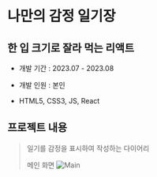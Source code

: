 # 나만의 감정 일기장
## 한 입 크기로 잘라 먹는 리액트
* 개발 기간 : 2023.07 - 2023.08

* 개발 인원 : 본인

* HTML5, CSS3, JS, React

## 프로젝트 내용
> 일기를 감정을 표시하여 작성하는 다이어리
>
> 메인 화면
> ![Main](https://github.com/17namK/My_Diary/assets/106642497/3e6c994a-0493-4c2e-a417-166356aa866a)
>
> 
